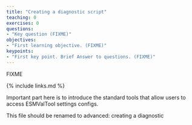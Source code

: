 ```yaml
---
title: "Creating a diagnostic script"
teaching: 0
exercises: 0
questions:
- "Key question (FIXME)"
objectives:
- "First learning objective. (FIXME)"
keypoints:
- "First key point. Brief Answer to questions. (FIXME)"
---
```

FIXME

{% include links.md %}

Important part here is to introduce the standard tools that allow users to access ESMValTool settings configs.


This file should be renamed to advanced: creating a diagnostic

